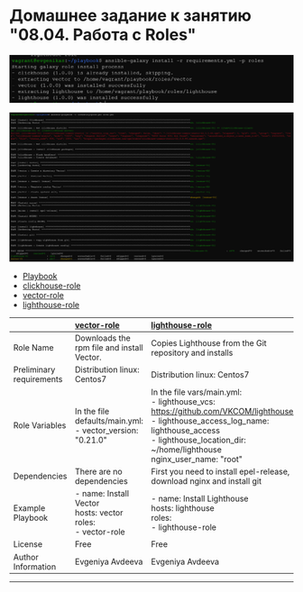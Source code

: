 # Домашнее задание к занятию "08.04. Работа с Roles"


![img_2.png](img_2.png)

![img_3.png](img_3.png) 

* [Playbook](https://github.com/EvgeniyaAvdeeva/playbook_8.4)
* [clickhouse-role](https://github.com/EvgeniyaAvdeeva/clickhouse-role)
* [vector-role](https://github.com/EvgeniyaAvdeeva/vector-role)
* [lighthouse-role](https://github.com/EvgeniyaAvdeeva/lighthouse-role)


|                           | [vector-role](https://github.com/EvgeniyaAvdeeva/vector-role)            | [lighthouse-role](https://github.com/EvgeniyaAvdeeva/lighthouse-role)                                                                                                                                                       |
|---------------------------|:-------------------------------------------------------------------------|:----------------------------------------------------------------------------------------------------------------------------------------------------------------------------------------------------------------------------|
| Role Name                 | Downloads the rpm file and install Vector.                               | Copies Lighthouse from the Git repository and installs                                                                                                                                                                      |
| Preliminary requirements  | Distribution linux: Centos7                                              | Distribution linux: Centos7                                                                                                                                                                                                 |
| Role Variables            | In the file defaults/main.yml:<br/> - vector_version: "0.21.0"           | In the file vars/main.yml:<br/>- lighthouse_vcs: https://github.com/VKCOM/lighthouse.git <br/> - lighthouse_access_log_name: lighthouse_access<br/>- lighthouse_location_dir: ~/home/lighthouse<br/>nginx_user_name: "root" |
| Dependencies              | There are no dependencies                                                | First you need to install epel-release, download nginx and install git                                                                                                                                                      |
| Example Playbook          | - name: Install Vector<br/> hosts: vector<br/> roles:<br/> - vector-role | - name: Install Lighthouse<br/> hosts: lighthouse<br/> roles:<br/> - lighthouse-role                                                                                                                                        |
| License                   | Free                                                                     | Free                                                                                                                                                                                                                        |
| Author Information        | Evgeniya Avdeeva                                                         | Evgeniya Avdeeva                                                                                                                                                                                                            |



  
  
    









---

